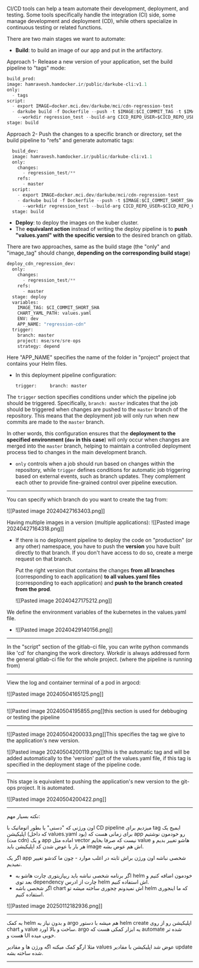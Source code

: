 CI/CD tools can help a team automate their development, deployment, and testing. Some tools specifically handle the integration (CI) side, some manage development and deployment (CD), while others specialize in continuous testing or related functions.

There are two main stages we want to automate:

- **Build**: to build an image of our app and put in the artifactory.
  
Approach 1- Release a new version of your application, set the build pipeline to "tags" mode:
  ```python
  build_prod:  
  image: hamravesh.hamdocker.ir/public/darkube-cli:v1.1  
  only:  
    - tags  
  script:  
    - export IMAGE=docker.mci.dev/darkube/mci/cdn-regression-test  
    - darkube build -f Dockerfile --push -t $IMAGE:$CI_COMMIT_TAG -t $IMAGE:$CI_COMMIT_REF_SLUG  
      --workdir regression_test --build-arg CICD_REPO_USER=$CICD_REPO_USER --build-arg CICD_REPO_PASS=$CICD_REPO_PASS  
  stage: build
```

Approach 2- Push the changes to a specific branch or directory, set the build pipeline to "refs" and generate automatic tags:

```python
  build_dev:  
  image: hamravesh.hamdocker.ir/public/darkube-cli:v1.1  
  only:  
    changes:  
      - regression_test/**  
    refs:  
      - master  
  script:  
    - export IMAGE=docker.mci.dev/darkube/mci/cdn-regression-test  
    - darkube build -f Dockerfile --push -t $IMAGE:$CI_COMMIT_SHORT_SHA -t $IMAGE:$CI_COMMIT_REF_SLUG  
      --workdir regression_test --build-arg CICD_REPO_USER=$CICD_REPO_USER --build-arg CICD_REPO_PASS=$CICD_REPO_PASS  
  stage: build
```


- **Deploy**: to deploy the images on the kuber cluster.
- The **equivalant action** instead of writing the deploy pipeline is to **push "values.yaml" with the specific version** to the desired branch on gitlab.

There are two approaches, same as the build stage (the "only"  and "image_tag" should change, **depending on the corresponding build stage**)
```python
deploy_cdn_regression_dev:  
  only:  
    changes:  
      - regression_test/**  
    refs:  
      - master  
  stage: deploy  
  variables:  
    IMAGE_TAG: $CI_COMMIT_SHORT_SHA  
    CHART_YAML_PATH: values.yaml  
    ENV: dev  
    APP_NAME: "regression-cdn"  
  trigger:  
    branch: master  
    project: mse/sre/sre-ops  
    strategy: depend
```
Here "APP_NAME" specifies the name of the folder in "project" project that contains your Helm files.

- In this deployment pipeline configuration:

   `trigger:     branch: master`

The `trigger` section specifies conditions under which the pipeline job should be triggered. Specifically, `branch: master` indicates that the job should be triggered when changes are pushed to the `master` branch of the repository. This means that the deployment job will only run when new commits are made to the `master` branch.

In other words, this configuration ensures that the **deployment to the specified environment (`dev` in this case**) will only occur when changes are merged into the `master` branch, helping to maintain a controlled deployment process tied to changes in the main development branch.


 - `only` controls when a job should run based on changes within the repository, while `trigger` defines conditions for automatic job triggering based on external events, such as branch updates. They complement each other to provide fine-grained control over pipeline execution.
-----------------------------

You can specify which branch do you want to create the tag from:

![[Pasted image 20240427163403.png]]

Having multiple images in a version (multiple applications):
![[Pasted image 20240427164318.png]]

- If there is no deployment pipeline to deploy the code on "production" (or any other) namespace, you have to push the **version** you have built directly  to that branch. If you don't have access to do so, create a merge request on that branch.
  
  Put the right version that contains the changes **from all branches** (corresponding to each application) **to all values.yaml files** (corresponding to each application) and **push to the branch created from the prod**.
  
  ![[Pasted image 20240427175212.png]]

We define the environment variables of the kubernetes in the values.yaml file.
- ![[Pasted image 20240429140156.png]]
-------------------------------

In the "script" section of the gitlab-ci file, you can write python commands like 'cd' for changing the work directory. Workdir is always addressed form the general gitlab-ci file for the whole project. (where the pipeline is running from)

-------------------
View the log and container terminal of a pod in argocd:

![[Pasted image 20240504165125.png]]

------------------
![[Pasted image 20240504195855.png]]this section is used for debbuging or testing the pipeline

----------------------
![[Pasted image 20240504200033.png]]This specifies the tag we give to the application's new version. 

![[Pasted image 20240504200119.png]]this is the automatic tag and will be added automatically to the 'version' part of the values.yaml file, if this tag is specified in the deployment stage of the pipeline code.

----------------
This stage is equivalent to pushing the application's new version to the git-ops project. It is automated.

![[Pasted image 20240504200422.png]]

----

نکته بسیار مهم:

اون ورژنی که "دستی" یا بطور اتوماتیک با CD pipeline میزدیم برای tag ایمیج یک اپلیکیشن (که داخل values.yaml بود) برای زمانی هست که app رو خودمون نوشتیم (مث cdn) و یک app اماده مثل vector نیست که صرفا بخایم value هاشو تغییر بدیم و هر بار با عوض شدن کد اپلیکیشن باید image اش هم عوض بشه.

اگر یک app شخصی نباشه اون ورژن براش ثابته در اغلب موارد - چون ما کدشو تغییر نمیدیم.

-  اگر برنامه شخصی نباشه باید ریپازیتوری چارت هاشو به helm خودمون اضافه کنیم و بعد توی dependency چارت از ادرس helm اش استفاده کنیم.
- اگر شخصی باشه chart اش نمیدونم چجوری ساخته میشه تو helm که ما اینجوری استفاده کنیم.

![[Pasted image 20250112182936.png]]

----

به کمک helm و بدون نیاز به argo هم میشه با دستور helm create اپلیکیشن رو از روی chart و value ساخت و بالا اورد. argo یه ابزار کمکی هست که automate شده تر هست و UI خوبی میده.

مثلا ارگو کمک میکنه اگه ورژن ها و مقادیر values عوض شد اپلیکیشن با مقادیر update شده ساخته بشه.

-------

